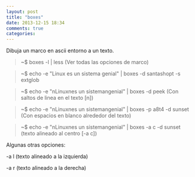 ```yaml
---
layout: post
title: "boxes"
date: 2013-12-15 18:34
comments: true
categories: 
---
```

Dibuja un marco en ascii entorno a un texto.

>~$ boxes -l | less (Ver todas las opciones de marco)

>~$ echo -e "Linux es un sistema genial" | boxes -d santashopt -s extglob

>~$ echo -e "nLinuxnes un sistemangenial" | boxes -d peek (Con saltos de linea en el texto [n])

>~$ echo -e "nLinuxnes un sistemangenial" | boxes -p a8t4 -d sunset (Con espacios en blanco alrededor del texto)

>~$ echo -e "nLinuxnes un sistemangenial" | boxes -a c -d sunset (texto alineado al centro [-a c])

Algunas otras opciones:

-a l (texto alineado a la izquierda)

-a r (texto alineado a la derecha)

